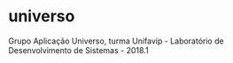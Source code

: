# universo
Grupo Aplicação Universo, turma Unifavip - Laboratório de Desenvolvimento de Sistemas - 2018.1
